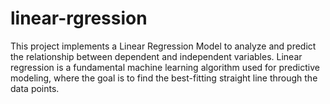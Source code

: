 # linear-rgression
This project implements a Linear Regression Model to analyze and predict the relationship between dependent and independent variables. Linear regression is a fundamental machine learning algorithm used for predictive modeling, where the goal is to find the best-fitting straight line through the data points.
